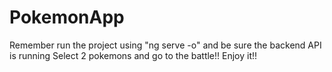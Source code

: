 # PokemonApp

Remember run the project using "ng serve -o" and be sure the backend API is running
Select 2 pokemons and go to the battle!!
Enjoy it!!
